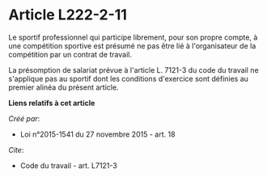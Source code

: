 # Article L222-2-11

Le sportif professionnel qui participe librement, pour son propre compte, à une compétition sportive est présumé ne pas être
lié à l'organisateur de la compétition par un contrat de travail.

La présomption de salariat prévue à l'article L. 7121-3 du code du travail ne s'applique pas au sportif dont les conditions
d'exercice sont définies au premier alinéa du présent article.

**Liens relatifs à cet article**

_Créé par_:

  - Loi n°2015-1541 du 27 novembre 2015 - art. 18

_Cite_:

  - Code du travail - art. L7121-3
